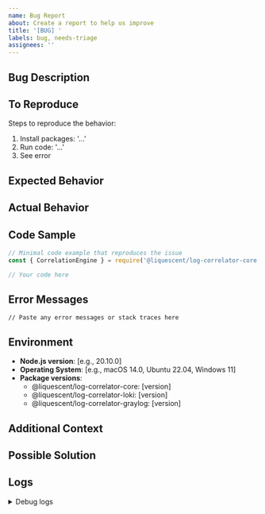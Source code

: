 ```yaml
---
name: Bug Report
about: Create a report to help us improve
title: '[BUG] '
labels: bug, needs-triage
assignees: ''
---
```


## Bug Description

<!-- A clear and concise description of what the bug is -->

## To Reproduce

Steps to reproduce the behavior:

1. Install packages: '...'
2. Run code: '...'
3. See error

## Expected Behavior

<!-- A clear and concise description of what you expected to happen -->

## Actual Behavior

<!-- What actually happened -->

## Code Sample

```javascript
// Minimal code example that reproduces the issue
const { CorrelationEngine } = require('@liquescent/log-correlator-core');

// Your code here
```

## Error Messages

```
// Paste any error messages or stack traces here
```

## Environment

- **Node.js version**: [e.g., 20.10.0]
- **Operating System**: [e.g., macOS 14.0, Ubuntu 22.04, Windows 11]
- **Package versions**:
  - @liquescent/log-correlator-core: [version]
  - @liquescent/log-correlator-loki: [version]
  - @liquescent/log-correlator-graylog: [version]

## Additional Context

<!-- Add any other context about the problem here -->

## Possible Solution

<!-- If you have suggestions on how to fix the bug, please describe them here -->

## Logs

<details>
<summary>Debug logs</summary>

```
// Paste debug logs here if applicable
```

</details>